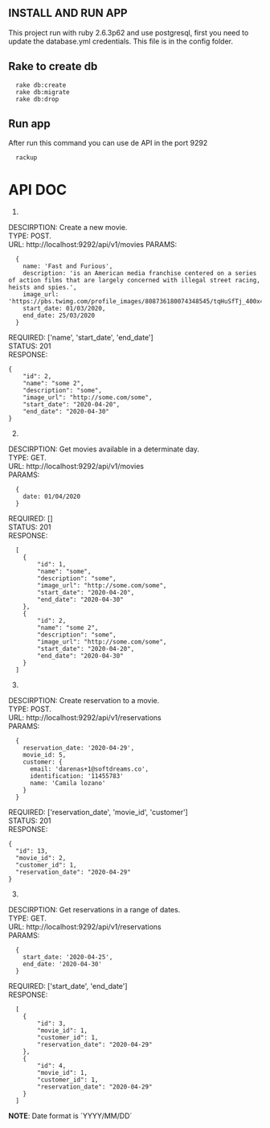 ## INSTALL AND RUN APP

This project run with ruby 2.6.3p62 and use postgresql, first you need to update the database.yml credentials. This file is in the config folder.

## Rake to create db

```
  rake db:create  
  rake db:migrate  
  rake db:drop  
```

## Run app
 
After run this command you can use de API in the port 9292

```
  rackup
```

# API DOC

1. 
DESCIRPTION: Create a new movie.  
TYPE: POST.  
URL: http://localhost:9292/api/v1/movies 
PARAMS:  
```
  {
    name: 'Fast and Furious',
    description: 'is an American media franchise centered on a series of action films that are largely concerned with illegal street racing, heists and spies.',
    image_url: 'https://pbs.twimg.com/profile_images/808736180074348545/tqHuSfTj_400x400.jpg',
    start_date: 01/03/2020,
    end_date: 25/03/2020
  }
````
REQUIRED: ['name', 'start_date', 'end_date']  
STATUS: 201  
RESPONSE:

````
{
    "id": 2,
    "name": "some 2",
    "description": "some",
    "image_url": "http://some.com/some",
    "start_date": "2020-04-20",
    "end_date": "2020-04-30"
}
````

2. 
DESCIRPTION: Get movies available in a determinate day.  
TYPE: GET.  
URL: http://localhost:9292/api/v1/movies  
PARAMS:   
```
  {
    date: 01/04/2020
  }
````
REQUIRED: []  
STATUS: 201  
RESPONSE:

````
  [
    {
        "id": 1,
        "name": "some",
        "description": "some",
        "image_url": "http://some.com/some",
        "start_date": "2020-04-20",
        "end_date": "2020-04-30"
    },
    {
        "id": 2,
        "name": "some 2",
        "description": "some",
        "image_url": "http://some.com/some",
        "start_date": "2020-04-20",
        "end_date": "2020-04-30"
    }
  ]
````

3. 
DESCIRPTION: Create reservation to a movie.  
TYPE: POST.  
URL: http://localhost:9292/api/v1/reservations  
PARAMS:   
```
  {
    reservation_date: '2020-04-29',
    movie_id: 5,
    customer: {
      email: 'darenas+1@softdreams.co',
      identification: '11455783'
      name: 'Camila lozano'
    }
  }
````
REQUIRED: ['reservation_date', 'movie_id', 'customer']  
STATUS: 201  
RESPONSE:

````
{
  "id": 13,
  "movie_id": 2,
  "customer_id": 1,
  "reservation_date": "2020-04-29"
}
````

3. 
DESCIRPTION: Get reservations in a range of dates.  
TYPE: GET.  
URL: http://localhost:9292/api/v1/reservations    
PARAMS:    
```
  {
    start_date: '2020-04-25',
    end_date: '2020-04-30'
  }
````
REQUIRED: ['start_date', 'end_date']    
RESPONSE:  

````
  [
    {
        "id": 3,
        "movie_id": 1,
        "customer_id": 1,
        "reservation_date": "2020-04-29"
    },
    {
        "id": 4,
        "movie_id": 1,
        "customer_id": 1,
        "reservation_date": "2020-04-29"
    }
  ]
````

**NOTE**: Date format is ´YYYY/MM/DD´
